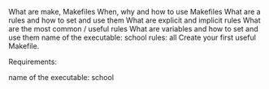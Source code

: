 What are make, Makefiles
When, why and how to use Makefiles
What are a rules and how to set and use them
What are explicit and implicit rules
What are the most common / useful rules
What are variables and how to set and use them
name of the executable: school
rules: all
Create your first useful Makefile.

Requirements:

name of the executable: school
